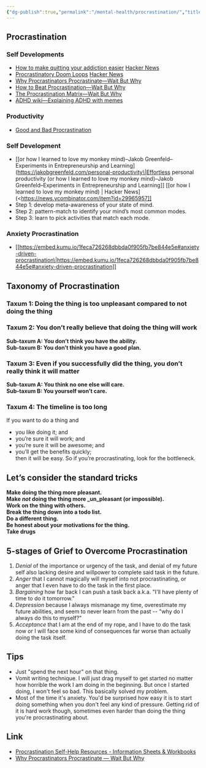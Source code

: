 ```yaml
---
{"dg-publish":true,"permalink":"/mental-health/procrastination/","title":"procrastination","tags":["procrastination"],"created":"2023-03-04T05:17:42.951+07:00","updated":"2023-06-23T10:19:39.294+07:00"}
---
```



## Procrastination

### Self Developments

- [How to make quitting your addiction easier](https://www.deprocrastination.co/blog/how-to-make-quitting-your-addiction-easier) [Hacker News](https://news.ycombinator.com/item?id=29850020)
- [Procrastinatory Doom Loops](https://brennancolberg.com/blog/procrastinatory-doom-loops) [Hacker News](https://news.ycombinator.com/item?id=29818894)
- [Why Procrastinators Procrastinate—Wait But Why](https://waitbutwhy.com/2013/10/why-procrastinators-procrastinate.html)
- [How to Beat Procrastination—Wait But Why](https://waitbutwhy.com/2013/11/how-to-beat-procrastination.html)
- [The Procrastination Matrix—Wait But Why](https://waitbutwhy.com/2015/03/procrastination-matrix.html)
- [ADHD wiki—Explaining ADHD with memes](https://romankogan.net/adhd/)

### Productivity

- [Good and Bad Procrastination](http://paulgraham.com/procrastination.html)

### Self Development

- [[or how I learned to love my monkey mind)–Jakob Greenfeld–Experiments in Entrepreneurship and Learning](<https://jakobgreenfeld.com/personal-productivity\|Effortless> personal productivity (or how I learned to love my monkey mind)–Jakob Greenfeld–Experiments in Entrepreneurship and Learning]] [[or how I learned to love my monkey mind) \| Hacker News](<https://news.ycombinator.com/item?id=29965957]]
- Step 1: develop meta-awareness of your state of mind.
- Step 2: pattern-match to identify your mind’s most common modes.
- Step 3: learn to pick activities that match each mode.

### Anxiety Procrastination

- [[https://embed.kumu.io/1feca726268dbbda0f905fb7be844e5e#anxiety-driven-procrastination\|https://embed.kumu.io/1feca726268dbbda0f905fb7be844e5e#anxiety-driven-procrastination]]

## Taxonomy of Procrastination

### Taxum 1: Doing the thing is too unpleasant compared to not doing the thing

### Taxum 2: You don’t really believe that doing the thing will work

**Sub-taxum A: You don’t think you have the ability.**  
**Sub-taxum B: You don’t think you have a good plan.**

### Taxum 3: Even if you successfully did the thing, you don’t really think it will matter

**Sub-taxum A: You think no one else will care.**  
**Sub-taxum B: You yourself won’t care.**

### Taxum 4: The timeline is too long

If you want to do a thing and

- you like doing it; and  
- you’re sure it will work; and
- you’re sure it will be awesome; and
- you’ll get the benefits quickly;  
then it will be easy. So if you’re procrastinating, look for the bottleneck.

## Let’s consider the standard tricks

**Make doing the thing more pleasant.**  
**Make _not_ doing the thing more _un_pleasant (or impossible).**  
**Work on the thing with others.**  
**Break the thing down into a todo list.**  
**Do a different thing.**  
**Be honest about your motivations for the thing.**  
**Take drugs**

## 5-stages of Grief to Overcome Procrastination

1. _Denial_ of the importance or urgency of the task, and denial of my future self also lacking desire and willpower to complete said task in the future.  
2. _Anger_ that I cannot magically will myself into not procrastinating, or anger that I even have to do the task in the first place.  
3. _Bargaining_ how far back I can push a task back a.k.a. "I'll have plenty of time to do it tomorrow."  
4. _Depression_ because I always mismanage my time, overestimate my future abilities, and seem to never learn from the past -- "why do I always do this to myself?"  
5. _Acceptance_ that I am at the end of my rope, and I have to do the task now or I will face some kind of consequences far worse than actually doing the task itself.

## Tips

- Just "spend the next hour" on that thing.
- Vomit writing technique. I will just drag myself to get started no matter how horrible the work I am doing in the beginning. But once I started doing, I won't feel so bad. This basically solved my problem.
- Most of the time it's anxiety. You'd be surprised how easy it is to start doing something when you don't feel any kind of pressure. Getting rid of it is hard work though, sometimes even harder than doing the thing you're procrastinating about.

## Link
- [Procrastination Self-Help Resources - Information Sheets & Workbooks](https://www.cci.health.wa.gov.au/Resources/Looking-After-Yourself/Procrastination)
- [Why Procrastinators Procrastinate — Wait But Why](https://waitbutwhy.com/2013/10/why-procrastinators-procrastinate.html)